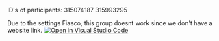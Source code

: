 ID's of participants:
315074187
315993295

Due to the settings Fiasco, this group doesnt work since we don't have a website link.
[![Open in Visual Studio Code](https://classroom.github.com/assets/open-in-vscode-c66648af7eb3fe8bc4f294546bfd86ef473780cde1dea487d3c4ff354943c9ae.svg)](https://classroom.github.com/online_ide?assignment_repo_id=10745643&assignment_repo_type=AssignmentRepo)
